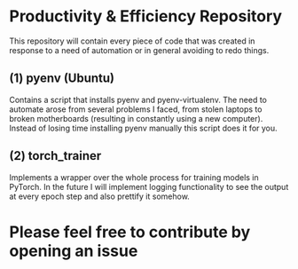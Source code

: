 # Productivity & Efficiency Repository

This repository will contain every piece of code that was created in response to a need of automation or in general avoiding to redo things.

## (1) pyenv (Ubuntu)

Contains a script that installs pyenv and pyenv-virtualenv.  The need to automate arose from several problems I faced, from stolen laptops to broken motherboards (resulting in constantly using a new computer).  Instead of losing time installing pyenv manually this script does it for you.

## (2) torch_trainer

Implements a wrapper over the whole process for training models in PyTorch.  In the future I will implement logging functionality to see the output at every epoch step
and also prettify it somehow.

# Please feel free to contribute by opening an issue